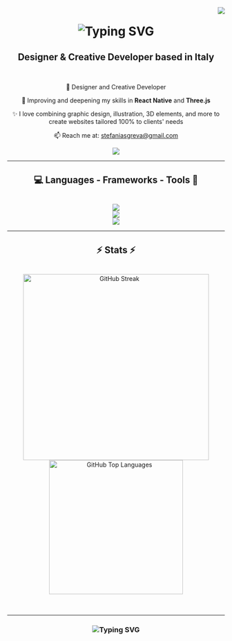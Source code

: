 <!---
StefaniaSgreva/StefaniaSgreva is a ✨ special ✨ repository because its `README.md` (this file) appears on your GitHub profile.
You can click the Preview link to take a look at your changes.
--->

<img align="right" src="https://visitor-badge.laobi.icu/badge?page_id=StefaniaSgreva.StefaniaSgreva" />

<h1 align="center">
  <img src="https://readme-typing-svg.herokuapp.com/?font=Fira&size=35&color=F8C3CD&center=true&vCenter=true&width=500&height=70&duration=4000&lines=Hi+There!👋;+I'm+Stefania+Sgreva;" alt="Typing SVG"/>
</h1>

<h2 align="center">Designer & Creative Developer based in Italy</h2> 

<br/>

<div align="center">
  
  💼 Designer and Creative Developer 

  🌱 Improving and deepening my skills in **React Native** and **Three.js**

  ✨​​ I love combining graphic design, illustration, 3D elements, and more to create websites tailored 100% to clients' needs

  📫 Reach me at: <a href="mailto:stefaniasgreva@gmail.com">stefaniasgreva@gmail.com</a>
  
</div>

<div align="center">
     <!---<a href="mailto:stefaniasgreva@gmail.com">
     <img src="https://img.shields.io/badge/Gmail-333333?style=for-the-badge&logo=gmail&logoColor=red" />
   </a>--->
    <a href="https://www.linkedin.com/in/stefaniasgreva/">
     <img src="https://img.shields.io/badge/LinkedIn-0077B5?style=for-the-badge&logo=linkedin&logoColor=white" />
    </a>
  <!--- aggiungere link al PORTFOLIO --->
</div>

<hr/>

<h2 align="center">💻 Languages - Frameworks - Tools 🎨</h2>

<br/>

<div align="center">
  
  <a href="https://skillicons.dev">
    <img src="https://skillicons.dev/icons?i=html,css,sass,javascript,typescript,php"/><br/>
    <img src="https://skillicons.dev/icons?i=react,nextjs,vite,vue,laravel,tailwind,bootstrap,threejs,blender"/><br/>
    <img src="https://skillicons.dev/icons?i=vscode,figma,mysql,git,nodejs,postman"/>
  </a>
  
</div>

<hr/>

<h2 align="center">⚡ Stats ⚡</h2> 

<br/>

<div align="center">
  
  <img width=430 src="https://streak-stats.demolab.com?user=StefaniaSgreva&theme=tokyonight&hide_border=true&mode=weekly" alt="GitHub Streak" />
  <!--- <img src="https://github-readme-stats.vercel.app/api?username=StefaniaSgreva&theme=tokyonight&hide_border=true" alt="GitHub Stats" /> --->
  <img width=310 src="https://github-readme-stats.vercel.app/api/top-langs/?username=StefaniaSgreva&theme=tokyonight&hide_border=true&hide=html,css&exclude_repo=github-readme-stats,StefaniaSgreva.github.io&layout=compact" alt="GitHub Top Languages" />

</div>
<br/><br/>
<hr/>

<h3 align="center">
  <img src="https://readme-typing-svg.herokuapp.com/?font=Fira&size=25&color=F8C3CD&center=true&vCenter=true&width=500&height=70&duration=4000&lines=Thank+you+for+stopping+by!✌️;+Feel+free+to+connect+on+LinkedIn;+I'm+always+open+to+collab+🙂" alt="Typing SVG"/>
</h3>

